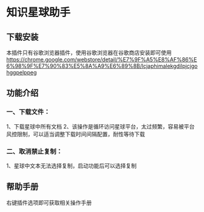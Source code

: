 # 知识星球助手

## 下载安装
本插件只有谷歌浏览器插件，使用谷歌浏览器在谷歌商店安装即可使用
https://chrome.google.com/webstore/detail/%E7%9F%A5%E8%AF%86%E6%98%9F%E7%90%83%E5%8A%A9%E6%89%8B/lcjaphimalekgdilpjcjgohggpelppeg

## 功能介绍
### 一、下载文件：
 1、下载星球中所有文档
 2、该操作是循环访问星球平台，太过频繁，容易被平台风控限制，可以适当调整下载时间间隔配置，耐性等待下载
### 二、取消禁止复制：
 1、星球中文本无法选择复制，启动功能后可以选择复制

## 帮助手册
右键插件选项即可获取相关操作手册
	

